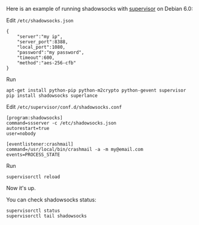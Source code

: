 Here is an example of running shadowsocks with [supervisor](http://supervisord.org/index.html) on Debian 6.0:

Edit `/etc/shadowsocks.json`

```
{
    "server":"my ip",
    "server_port":8388,
    "local_port":1080,
    "password":"my password",
    "timeout":600,
    "method":"aes-256-cfb"
}
```

Run
```
apt-get install python-pip python-m2crypto python-gevent supervisor
pip install shadowsocks superlance
```

Edit `/etc/supervisor/conf.d/shadowsocks.conf`

```
[program:shadowsocks]
command=ssserver -c /etc/shadowsocks.json
autorestart=true
user=nobody

[eventlistener:crashmail]
command=/usr/local/bin/crashmail -a -m my@email.com
events=PROCESS_STATE
```

Run
```
supervisorctl reload
```
Now it's up.

You can check shadowsocks status:
```
supervisorctl status
supervisorctl tail shadowsocks
```
